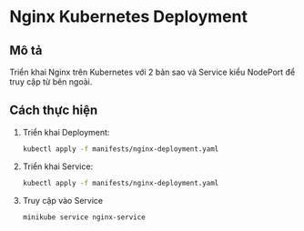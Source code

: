 # Nginx Kubernetes Deployment

## Mô tả
Triển khai Nginx trên Kubernetes với 2 bản sao và Service kiểu NodePort để truy cập từ bên ngoài.

## Cách thực hiện

1. Triển khai Deployment:
   ```bash
   kubectl apply -f manifests/nginx-deployment.yaml
2. Triển khai Service:
   ```bash
   kubectl apply -f manifests/nginx-deployment.yaml
3. Truy cập vào Service
   ```bash
   minikube service nginx-service
